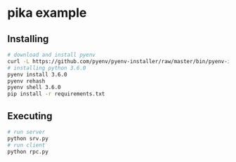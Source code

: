 # pika example

## Installing

```bash
# download and install pyenv
curl -L https://github.com/pyenv/pyenv-installer/raw/master/bin/pyenv-installer | bash
# installing python 3.6.0
pyenv install 3.6.0
pyenv rehash
pyenv shell 3.6.0
pip install -r requirements.txt
```

## Executing

```bash
# run server
python srv.py
# run client
python rpc.py
```
